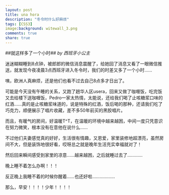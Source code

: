 ```yaml
---
layout: post
title: una hora
description: "冬令时什么好麻烦"
tags: [CSS3]
image:background: witewall_3.png
comments: true
share: true
---
```

##就这样多了一个小时##
*by 西班牙小公主*

迷迷糊糊睡到8点钟，被郎郎的微信消息震醒了，给她回了消息又看了一眼微信推送，就发现今夜凌晨3点西班牙进入冬令时，我们的时差又多了一个小时……

咦，欧洲人真麻烦，还是他们也看不过去自己8点多才日出了。

可能是今天没有午睡的关系，又跑了趟华人区usera，回来又做了咖喱饭，吃完饭又去给楼下送咖喱饭，Pedro一家太热情，太能说，还给我们喝了止咳糖浆口味的红酒……真的是止咳糖浆味道的，说是特殊的红酒，饭后喝的那种，还请我们吃了巧克力，顺便展示了唱片收藏，差不多50年前买的黑胶唱片。

而且，有暖气的房间，好温暖T^T，在温暖的环境中越来越困，中间一度只凭意识在努力微笑，根本没有在意他在说什么……

不过他们夫妻感觉真的好好，生活很有情趣，又恩爱，家里装修地超漂亮，虽然房间不大，但是装饰地很好看，哎呀总之就是晚年生活充实幸福就对了！

然后回来瞬间感受到家里的凉意……越来越困，之后就睡过去了…………

晚上睡不着怎么办啊！！！

反正晚上我睡不着的时候你醒着……也还好啦………………

那么，早安！！！！少年！！！！
